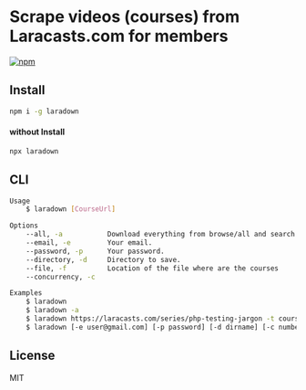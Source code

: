 # Scrape videos (courses) from Laracasts.com for members
[![npm](https://badgen.net/npm/v/laradown)](https://www.npmjs.com/package/laradown)

## Install
```sh
npm i -g laradown
```

#### without Install
```sh
npx laradown
```

## CLI
```sh
Usage
    $ laradown [CourseUrl]

Options
    --all, -a           Download everything from browse/all and search APIs.
    --email, -e         Your email.
    --password, -p      Your password.
    --directory, -d     Directory to save.
    --file, -f          Location of the file where are the courses
    --concurrency, -c

Examples
    $ laradown
    $ laradown -a
    $ laradown https://laracasts.com/series/php-testing-jargon -t course
    $ laradown [-e user@gmail.com] [-p password] [-d dirname] [-c number] [-f path-to-file]
```

## License
MIT
